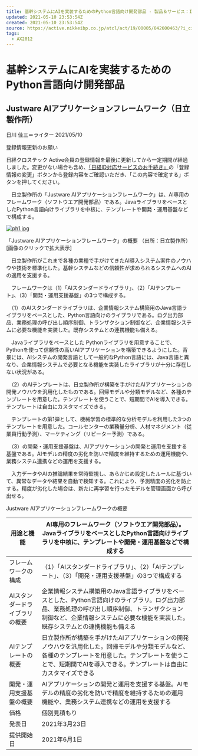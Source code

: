 ```yaml
---
title: 基幹システムにAIを実装するためのPython言語向け開発部品 - 製品＆サービス：IT：日経クロステック Active
updated: 2021-05-10 23:53:54Z
created: 2021-05-10 23:53:54Z
source: https://active.nikkeibp.co.jp/atcl/act/19/00005/042600463/?i_cid=nbpnxta_top
tags:
  - AX2012
---
```


# 基幹システムにAIを実装するためのPython言語向け開発部品

## Justware AIアプリケーションフレームワーク（日立製作所）

日川 佳三＝ライター
2021/05/10

登録情報更新のお願い

日経クロステック Active会員の登録情報を最後に更新してから一定期間が経過しました。変更がない場合も含め、[「日経ID対応サービスのお手続き」](https://account.nikkeibp.co.jp/service/25-sid0171.html?ru=https%3A%2F%2Factive.nikkeibp.co.jp%2Fatcl%2Fact%2F19%2F00005%2F042600463%2F)の「登録情報の変更」ボタンから登録内容をご確認いただき、「この内容で確定する」ボタンを押してください。

　日立製作所の「Justware AIアプリケーションフレームワーク」は、AI専用のフレームワーク（ソフトウエア開発部品）である。JavaライブラリをベースとしたPython言語向けライブラリを中核に、テンプレートや開発・運用基盤などで構成する。

[![ph1.jpg](../_resources/ph1-1.jpg)](https://active.nikkeibp.co.jp/atcl/act/19/00005/042600463/?SS=imgview&FD=-654642772)

「Justware AIアプリケーションフレームワーク」の概要
（出所：日立製作所）
[画像のクリックで拡大表示]

　日立製作所がこれまで各種の業種で手がけてきたAI導入システム案件のノウハウや技術を標準化した。基幹システムなどの信頼性が求められるシステムへのAIの適用を支援する。

　フレームワークは（1）「AIスタンダードライブラリ」、（2）「AIテンプレート」、（3）「開発・運用支援基盤」の3つで構成する。

　（1）のAIスタンダードライブラリは、企業情報システム構築用のJava言語ライブラリをベースとした、Python言語向けのライブラリである。ログ出力部品、業務処理の呼び出し順序制御、トランザクション制御など、企業情報システムに必要な機能を実装した。既存システムとの連携機能も備える。

　Javaライブラリをベースとした Pythonライブラリを用意することで、Pythonを使って信頼性の高いAIアプリケーションを構築できるようにした。背景には、AIシステムの開発言語として一般的なPython言語には、Java言語と異なり、企業情報システムで必要となる機能を実装したライブラリが十分に存在しない状況がある。

　（2）のAIテンプレートは、日立製作所が構築を手がけたAIアプリケーションの開発ノウハウを汎用化したものである。回帰モデルや分類モデルなど、各種のテンプレートを用意した。テンプレートを使うことで、短期間でAIを導入できる。テンプレートは自由にカスタマイズできる。

　テンプレートの第1弾として、機械学習の標準的な分析モデルを利用した3つのテンプレートを用意した。コールセンターの業務量分析、人材マネジメント（従業員行動予測）、マーケティング（リピーター予測）である。

　（3）の開発・運用支援基盤は、AIアプリケーションの開発と運用を支援する基盤である。AIモデルの精度の劣化を防いで精度を維持するための運用機能や、業務システム連携などの運用を支援する。

　入力データやAIの推論結果を常時監視し、あらかじめ設定したルールに基づいて、異常なデータや結果を自動で検知する。これにより、予測精度の劣化を防止する。精度が劣化した場合は、新たに再学習を行ったモデルを管理画面から呼び出せる。

Justware AIアプリケーションフレームワークの概要

| 用途と機能 | AI専用のフレームワーク（ソフトウエア開発部品）。JavaライブラリをベースとしたPython言語向けライブラリを中核に、テンプレートや開発・運用基盤などで構成する |
| --- | --- |
| フレームワークの構成 | （1）「AIスタンダードライブラリ」、（2）「AIテンプレート」、（3）「開発・運用支援基盤」の3つで構成する |
| AIスタンダードライブラリの概要 | 企業情報システム構築用のJava言語ライブラリをベースとした、Python言語向けのライブラリ。ログ出力部品、業務処理の呼び出し順序制御、トランザクション制御など、企業情報システムに必要な機能を実装した。既存システムとの連携機能も備える |
| AIテンプレートの概要 | 日立製作所が構築を手がけたAIアプリケーションの開発ノウハウを汎用化した。回帰モデルや分類モデルなど、各種のテンプレートを用意した。テンプレートを使うことで、短期間でAIを導入できる。テンプレートは自由にカスタマイズできる |
| 開発・運用支援基盤の概要 | AIアプリケーションの開発と運用を支援する基盤。AIモデルの精度の劣化を防いで精度を維持するための運用機能や、業務システム連携などの運用を支援する |
| 価格  | 個別見積もり |
| 発表日 | 2021年3月23日 |
| 提供開始日 | 2021年6月1日 |
